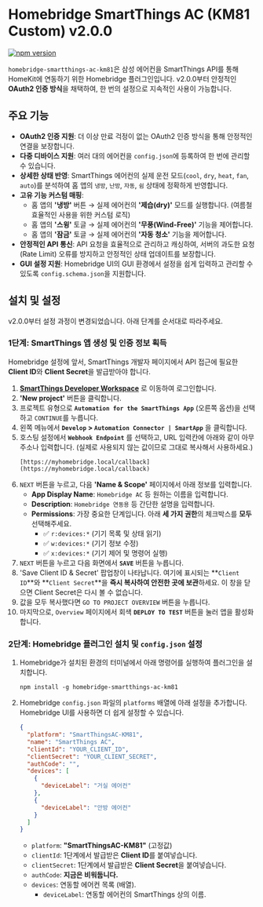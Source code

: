 # Homebridge SmartThings AC (KM81 Custom) v2.0.0

[![npm version](https://badge.fury.io/js/homebridge-smartthings-ac-km81.svg)](https://badge.fury.io/js/homebridge-smartthings-ac-km81)

`homebridge-smartthings-ac-km81`은 삼성 에어컨을 SmartThings API를 통해 HomeKit에 연동하기 위한 Homebridge 플러그인입니다. v2.0.0부터 안정적인 **OAuth2 인증 방식**을 채택하여, 한 번의 설정으로 지속적인 사용이 가능합니다.

## 주요 기능

* **OAuth2 인증 지원**: 더 이상 만료 걱정이 없는 OAuth2 인증 방식을 통해 안정적인 연결을 보장합니다.
* **다중 디바이스 지원**: 여러 대의 에어컨을 `config.json`에 등록하여 한 번에 관리할 수 있습니다.
* **상세한 상태 반영**: SmartThings 에어컨의 실제 운전 모드(`cool`, `dry`, `heat`, `fan`, `auto`)를 분석하여 홈 앱의 `냉방`, `난방`, `자동`, `쉼` 상태에 정확하게 반영합니다.
* **고유 기능 커스텀 매핑**:
    * 홈 앱의 **'냉방'** 버튼 → 실제 에어컨의 **'제습(dry)'** 모드를 실행합니다. (여름철 효율적인 사용을 위한 커스텀 로직)
    * 홈 앱의 **'스윙'** 토글 → 실제 에어컨의 **'무풍(Wind-Free)'** 기능을 제어합니다.
    * 홈 앱의 **'잠금'** 토글 → 실제 에어컨의 **'자동 청소'** 기능을 제어합니다.
* **안정적인 API 통신**: API 요청을 효율적으로 관리하고 캐싱하여, 서버의 과도한 요청(Rate Limit) 오류를 방지하고 안정적인 상태 업데이트를 보장합니다.
* **GUI 설정 지원**: Homebridge UI의 GUI 환경에서 설정을 쉽게 입력하고 관리할 수 있도록 `config.schema.json`을 지원합니다.

## 설치 및 설정

v2.0.0부터 설정 과정이 변경되었습니다. 아래 단계를 순서대로 따라주세요.

### 1단계: SmartThings 앱 생성 및 인증 정보 획득

Homebridge 설정에 앞서, SmartThings 개발자 페이지에서 API 접근에 필요한 **Client ID**와 **Client Secret**을 발급받아야 합니다.

1.  **[SmartThings Developer Workspace](https://smartthings.developer.samsung.com/workspace)** 로 이동하여 로그인합니다.
2.  **'New project'** 버튼을 클릭합니다.
3.  프로젝트 유형으로 **`Automation for the SmartThings App`** (오른쪽 옵션)을 선택하고 `CONTINUE`를 누릅니다.
4.  왼쪽 메뉴에서 **`Develop` > `Automation Connector | SmartApp`** 을 클릭합니다.
5.  호스팅 설정에서 **`Webhook Endpoint`** 를 선택하고, URL 입력칸에 아래와 같이 아무 주소나 입력합니다. (실제로 사용되지 않는 값이므로 그대로 복사해서 사용하세요.)
    ```
    [https://myhomebridge.local/callback](https://myhomebridge.local/callback)
    ```
6.  `NEXT` 버튼을 누르고, 다음 **'Name & Scope'** 페이지에서 아래 정보를 입력합니다.
    * **App Display Name**: `Homebridge AC` 등 원하는 이름을 입력합니다.
    * **Description**: `Homebridge 연동용` 등 간단한 설명을 입력합니다.
    * **Permissions**: 가장 중요한 단계입니다. 아래 **세 가지 권한**의 체크박스를 **모두** 선택해주세요.
        * ✅ `r:devices:*` (기기 목록 및 상태 읽기)
        * ✅ `w:devices:*` (기기 정보 수정)
        * ✅ `x:devices:*` (기기 제어 및 명령어 실행)
7.  `NEXT` 버튼을 누르고 다음 화면에서 **`SAVE`** 버튼을 누릅니다.
8.  'Save Client ID & Secret' 팝업창이 나타납니다. 여기에 표시되는 **`Client ID`**와 **`Client Secret`**을 **즉시 복사하여 안전한 곳에 보관**하세요. 이 창을 닫으면 Client Secret은 다시 볼 수 없습니다.
9.  값을 모두 복사했다면 `GO TO PROJECT OVERVIEW` 버튼을 누릅니다.
10. 마지막으로, `Overview` 페이지에서 회색 **`DEPLOY TO TEST`** 버튼을 눌러 앱을 활성화합니다.

### 2단계: Homebridge 플러그인 설치 및 `config.json` 설정

1.  Homebridge가 설치된 환경의 터미널에서 아래 명령어를 실행하여 플러그인을 설치합니다.
    ```shell
    npm install -g homebridge-smartthings-ac-km81
    ```
2.  Homebridge `config.json` 파일의 `platforms` 배열에 아래 설정을 추가합니다. Homebridge UI를 사용하면 더 쉽게 설정할 수 있습니다.

    ```json
    {
      "platform": "SmartThingsAC-KM81",
      "name": "SmartThings AC",
      "clientId": "YOUR_CLIENT_ID",
      "clientSecret": "YOUR_CLIENT_SECRET",
      "authCode": "",
      "devices": [
        {
          "deviceLabel": "거실 에어컨"
        },
        {
          "deviceLabel": "안방 에어컨"
        }
      ]
    }
    ```
    * `platform`: **"SmartThingsAC-KM81"** (고정값)
    * `clientId`: 1단계에서 발급받은 **Client ID**를 붙여넣습니다.
    * `clientSecret`: 1단계에서 발급받은 **Client Secret**을 붙여넣습니다.
    * `authCode`: **지금은 비워둡니다.**
    * `devices`: 연동할 에어컨 목록 (배열).
        * `deviceLabel`: 연동할 에어컨의 SmartThings 상의 이름.
